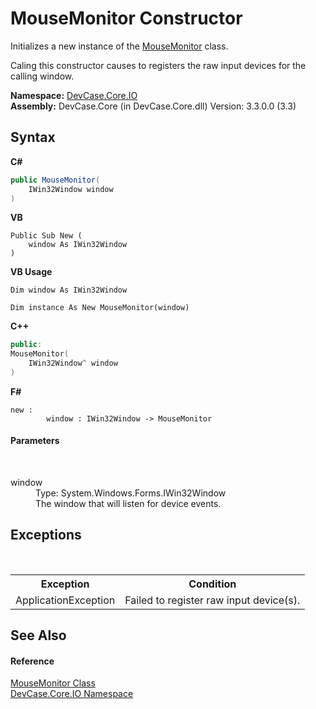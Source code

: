 # MouseMonitor Constructor 
 

Initializes a new instance of the <a href="T_DevCase_Core_IO_MouseMonitor">MouseMonitor</a> class. 

 Caling this constructor causes to registers the raw input devices for the calling window.

**Namespace:**&nbsp;<a href="N_DevCase_Core_IO">DevCase.Core.IO</a><br />**Assembly:**&nbsp;DevCase.Core (in DevCase.Core.dll) Version: 3.3.0.0 (3.3)

## Syntax

**C#**<br />
``` C#
public MouseMonitor(
	IWin32Window window
)
```

**VB**<br />
``` VB
Public Sub New ( 
	window As IWin32Window
)
```

**VB Usage**<br />
``` VB Usage
Dim window As IWin32Window

Dim instance As New MouseMonitor(window)
```

**C++**<br />
``` C++
public:
MouseMonitor(
	IWin32Window^ window
)
```

**F#**<br />
``` F#
new : 
        window : IWin32Window -> MouseMonitor
```


#### Parameters
&nbsp;<dl><dt>window</dt><dd>Type: System.Windows.Forms.IWin32Window<br />The window that will listen for device events.</dd></dl>

## Exceptions
&nbsp;<table><tr><th>Exception</th><th>Condition</th></tr><tr><td>ApplicationException</td><td>Failed to register raw input device(s).</td></tr></table>

## See Also


#### Reference
<a href="T_DevCase_Core_IO_MouseMonitor">MouseMonitor Class</a><br /><a href="N_DevCase_Core_IO">DevCase.Core.IO Namespace</a><br />